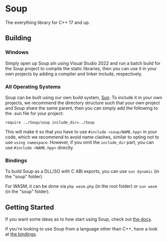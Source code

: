 # Soup

The everything library for C++ 17 and up.

## Building

### Windows

Simply open up Soup.sln using Visual Studio 2022 and run a batch build for the Soup project to compile the static libraries, then you can use it in your own projects by adding a compiler and linker include, respectively.

### All Operating Systems

Soup can be built using our own build system, [Sun](https://github.com/calamity-inc/Sun). To include it in your own projects, we recommend the directory structure such that your own project and Soup share the same parent, then you can simply add the following to the .sun file for your project:

```
require ../Soup/soup include_dir=../Soup
```

This will make it so that you have to use `#include <soup/NAME.hpp>` in your code, which we recommend to avoid name clashes, similar to opting not to use `using namespace`. However, if you omit the `include_dir` part, you can use `#include <NAME.hpp>` directly.

### Bindings

To build Soup as a DLL/SO with C ABI exports, you can use `sun dynamic` (in the "soup" folder).

For WASM, it can be done via `php wasm.php` (in the root folder) or `sun wasm` (in the "soup" folder).

## Getting Started

If you want some ideas as to how start using Soup, check out [the docs](docs).

If you're looking to use Soup from a language other than C++, have a look at [the bindings](https://github.com/calamity-inc/Soup/tree/senpai/bindings).
